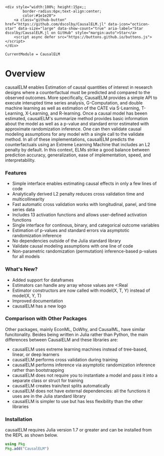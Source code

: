 ```@raw html
<div style="width:100%; height:15px;;
        border-radius:6px;text-align:center;
        color:#1e1e20">
    <a class="github-button" href="https://github.com/dscolby/CausalELM.jl" data-icon="octicon-star" data-size="large" data-show-count="true" aria-label="Star dscolby/CausalELM.jl on GitHub" style="margin:auto">Star</a>
    <script async defer src="https://buttons.github.io/buttons.js"></script>
</div>
```

```@meta
CurrentModule = CausalELM
```

# Overview

causalELM enables Estimation of causal quantities of interest in research designs where a 
counterfactual must be predicted and compared to the observed outcomes. More specifically, 
CausalELM provides a simple API to execute interupted time series analysis, G-Computation, 
and double machine learning as well as estimation of the CATE via S-Learning, T-Learning, 
X-Learning, and R-learning. Once a causal model has beeen estimated, causalELM's summarize 
method provides basic information about the model as well as a p-value and standard error 
estimated with approximate randomization inference. One can then validate causal modeling 
assumptions for any model with a single call to the validate method. In all of these 
implementations, causalELM predicts the counterfactuals using an Extreme Learning Machine 
that includes an L2 penalty by default. In this context, ELMs strike a good balance between 
prediction accuracy, generalization, ease of implementation, speed, and interpretability. 

### Features
*   Simple interface enables estimating causal effects in only a few lines of code
*   Analytically derived L2 penalty reduces cross validation time and multicollinearity
*   Fast automatic cross validation works with longitudinal, panel, and time series data
*   Includes 13 activation functions and allows user-defined activation functions
*   Single interface for continous, binary, and categorical outcome variables
*   Estimation of p-values and standard errors via asymptotic randomization inference
*   No dependencies outside of the Julia standard library
*   Validate causal modeling assumptions with one line of code
*   Non-parametric randomization (permutation) inference-based p-values for all models

### What's New?
*   Added support for dataframes
*   Estimators can handle any array whose values are <:Real
*   Estimator constructors are now called with model(X, T, Y) instead of model(X, Y, T)
*   Improved documentation
*   causalELM has a new logo

### Comparison with Other Packages
Other packages, mainly EconML, DoWhy, and CausalML, have similar funcitonality. Beides being 
written in Julia rather than Python, the main differences between CausalELM and these 
libraries are:

*   causalELM uses extreme learning machines instead of tree-based, linear, or deep learners
*   causalELM performs cross validation during training
*   causalELM performs inference via asymptotic randomization inference rather than 
    bootstrapping
*   causalELM does not require you to instantiate a model and pass it into a separate class 
    or struct for training
*   causalELM creates train/test splits automatically
*   causalELM does not have external dependencies: all the functions it uses are in the 
    Julia standard library
*   causalELM is simpler to use but has less flexibility than the other libraries

### Installation
causalELM requires Julia version 1.7 or greater and can be installed from the REPL as shown 
below. 
```julia
using Pkg 
Pkg.add("CausalELM")
```
